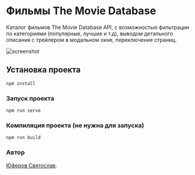 # Фильмы The Movie Database
Каталог фильмов The Movie Database API, с возможностью фильтрации по категориями (популярные, лучшие и т.д), выводом детального описания с трейлером в модальном окне, переключение страниц.

![screenshot](https://avatars.mds.yandex.net/get-pdb/2338686/8c4dce3d-578e-443f-86f9-dfc2574ef56b/s1200)

## Установка проекта
```
npm install
```

### Запуск проекта
```
npm run serve
```

### Компиляция проекта (не нужна для запуска)
```
npm run build
```

### Автор
[Юферов Святослав](https://perm.hh.ru/resume/abbcdca4ff0380a54f0039ed1f636b37476b67).
